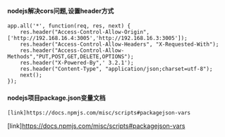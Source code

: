 #### nodejs解决cors问题,设置header方式

```
app.all('*', function(req, res, next) {
    res.header("Access-Control-Allow-Origin", ['http://192.168.16.4:3005','http://192.168.16.3:3005']);
    res.header("Access-Control-Allow-Headers", "X-Requested-With");
    res.header("Access-Control-Allow-Methods","PUT,POST,GET,DELETE,OPTIONS");
    res.header("X-Powered-By",' 3.2.1');
    res.header("Content-Type", "application/json;charset=utf-8");
    next();
});
```

#### nodejs项目package.json变量文档

```
[link]https://docs.npmjs.com/misc/scripts#packagejson-vars
```
[link]https://docs.npmjs.com/misc/scripts#packagejson-vars
